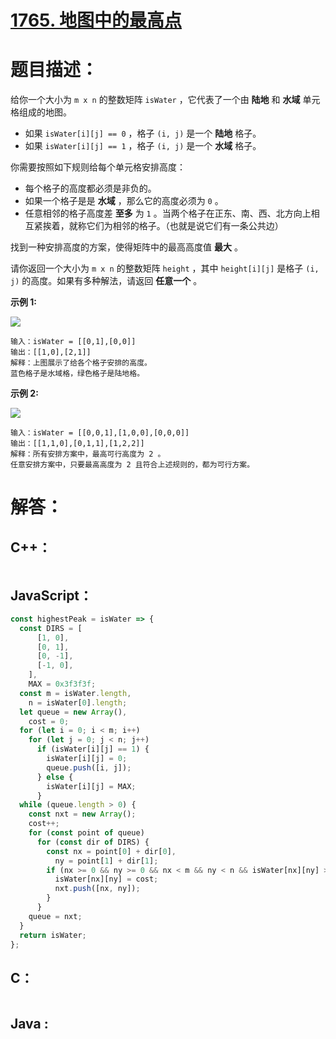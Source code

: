 # [1765. 地图中的最高点](https://leetcode-cn.com/problems/map-of-highest-peak/)

# 题目描述：

给你一个大小为 `m x n` 的整数矩阵 `isWater` ，它代表了一个由 **陆地** 和 **水域** 单元格组成的地图。

- 如果 `isWater[i][j] == 0` ，格子 `(i, j)` 是一个 **陆地** 格子。
- 如果 `isWater[i][j] == 1` ，格子 `(i, j)` 是一个 **水域** 格子。

你需要按照如下规则给每个单元格安排高度：

- 每个格子的高度都必须是非负的。
- 如果一个格子是是 **水域** ，那么它的高度必须为 `0` 。
- 任意相邻的格子高度差 **至多** 为 `1` 。当两个格子在正东、南、西、北方向上相互紧挨着，就称它们为相邻的格子。（也就是说它们有一条公共边）

找到一种安排高度的方案，使得矩阵中的最高高度值 **最大** 。

请你返回一个大小为 `m x n` 的整数矩阵 `height` ，其中 `height[i][j]` 是格子 `(i, j)` 的高度。如果有多种解法，请返回 **任意一个** 。



**示例 1:**

![](https://assets.leetcode.com/uploads/2021/01/10/screenshot-2021-01-11-at-82045-am.png)

```
输入：isWater = [[0,1],[0,0]]
输出：[[1,0],[2,1]]
解释：上图展示了给各个格子安排的高度。
蓝色格子是水域格，绿色格子是陆地格。
```

**示例 2:**

![](https://assets.leetcode.com/uploads/2021/01/10/screenshot-2021-01-11-at-82050-am.png)

```
输入：isWater = [[0,0,1],[1,0,0],[0,0,0]]
输出：[[1,1,0],[0,1,1],[1,2,2]]
解释：所有安排方案中，最高可行高度为 2 。
任意安排方案中，只要最高高度为 2 且符合上述规则的，都为可行方案。
```

# 解答：

## C++：

```cpp

```

## JavaScript：

```javascript
const highestPeak = isWater => {
  const DIRS = [
      [1, 0],
      [0, 1],
      [0, -1],
      [-1, 0],
    ],
    MAX = 0x3f3f3f;
  const m = isWater.length,
    n = isWater[0].length;
  let queue = new Array(),
    cost = 0;
  for (let i = 0; i < m; i++)
    for (let j = 0; j < n; j++)
      if (isWater[i][j] == 1) {
        isWater[i][j] = 0;
        queue.push([i, j]);
      } else {
        isWater[i][j] = MAX;
      }
  while (queue.length > 0) {
    const nxt = new Array();
    cost++;
    for (const point of queue)
      for (const dir of DIRS) {
        const nx = point[0] + dir[0],
          ny = point[1] + dir[1];
        if (nx >= 0 && ny >= 0 && nx < m && ny < n && isWater[nx][ny] > cost) {
          isWater[nx][ny] = cost;
          nxt.push([nx, ny]);
        }
      }
    queue = nxt;
  }
  return isWater;
};
```

## C：

```c

```

## Java :

```java

```

